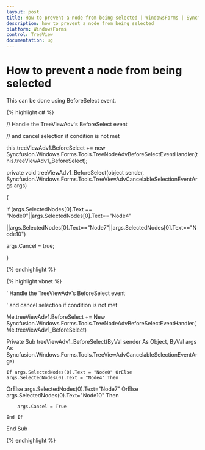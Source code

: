 ```yaml
---
layout: post
title: How-to-prevent-a-node-from-being-selected | WindowsForms | Syncfusion
description: how to prevent a node from being selected
platform: WindowsForms
control: TreeView 
documentation: ug
---
```


# How to prevent a node from being selected

This can be done using BeforeSelect event.

{% highlight c# %}



// Handle the TreeViewAdv's BeforeSelect event

// and cancel selection if condition is not met



this.treeViewAdv1.BeforeSelect += new Syncfusion.Windows.Forms.Tools.TreeNodeAdvBeforeSelectEventHandler(this.treeViewAdv1_BeforeSelect);



private void treeViewAdv1_BeforeSelect(object sender, Syncfusion.Windows.Forms.Tools.TreeViewAdvCancelableSelectionEventArgs args)

{

 if (args.SelectedNodes[0].Text == "Node0"||args.SelectedNodes[0].Text=="Node4"

||args.SelectedNodes[0].Text=="Node7"||args.SelectedNodes[0].Text=="Node10")

 args.Cancel = true;

}

{% endhighlight %}

{% highlight vbnet %}



' Handle the TreeViewAdv's BeforeSelect event

' and cancel selection if condition is not met



Me.treeViewAdv1.BeforeSelect += New Syncfusion.Windows.Forms.Tools.TreeNodeAdvBeforeSelectEventHandler(Me.treeViewAdv1_BeforeSelect)



Private Sub treeViewAdv1_BeforeSelect(ByVal sender As Object, ByVal args As Syncfusion.Windows.Forms.Tools.TreeViewAdvCancelableSelectionEventArgs)

    If args.SelectedNodes(0).Text = "Node0" OrElse args.SelectedNodes(0).Text = "Node4" Then

OrElse args.SelectedNodes(0).Text="Node7" OrElse args.SelectedNodes(0).Text="Node10" Then

        args.Cancel = True

    End If

End Sub

{% endhighlight %}

